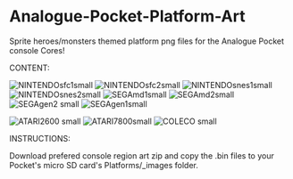 # Analogue-Pocket-Platform-Art
Sprite heroes/monsters themed platform png files for the Analogue Pocket console Cores!

CONTENT:

![NINTENDOsfc1small](https://user-images.githubusercontent.com/123542883/218719375-e968ceb3-99cb-4822-ad4a-2c792d10ce3e.png)
![NINTENDOsfc2small](https://user-images.githubusercontent.com/123542883/218719394-d73edd76-baef-43f3-84e4-9a847806fe39.png)
![NINTENDOsnes1small](https://user-images.githubusercontent.com/123542883/218719409-8cd341e5-8704-4d96-9ef5-19dff981c8ac.png)
![NINTENDOsnes2small](https://user-images.githubusercontent.com/123542883/218719424-1bc4a906-9452-434f-a6d5-01917eb0322c.png)
![SEGAmd1small](https://user-images.githubusercontent.com/123542883/218719555-0a79b5f6-0dad-4195-ac55-123f9bd31516.png)
![SEGAmd2small](https://user-images.githubusercontent.com/123542883/218719582-a81220c6-ab77-4ebd-8c01-fca749bb910d.png)
![SEGAgen2 small](https://user-images.githubusercontent.com/123542883/218718237-85a0e063-37f6-4038-ba54-e13c4b042be3.png)
![SEGAgen1small](https://user-images.githubusercontent.com/123542883/218719316-af1bf242-555f-4437-b73b-66ddc409de36.png)

![ATARI2600 small](https://user-images.githubusercontent.com/123542883/218720303-7ae138a6-0417-4a68-acbf-4d5911460a90.png)
![ATARI7800small](https://user-images.githubusercontent.com/123542883/218720537-5fd22ac6-a43b-467b-a378-73d57fcc15ff.png)
![COLECO small](https://user-images.githubusercontent.com/123542883/218720617-3ecb40ce-5936-45ba-ae02-f91ceecc1bbc.png)

INSTRUCTIONS:

Download prefered console region art zip and copy the .bin files to your Pocket's micro SD card's Platforms/_images folder.

